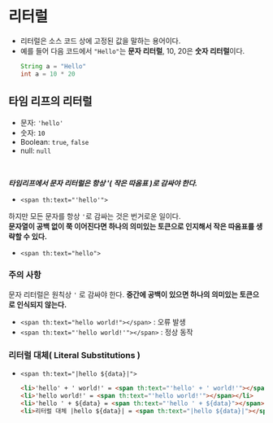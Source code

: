 # 리터럴
- 리터럴은 소스 코드 상에 고정된 값을 말하는 용어이다.
- 예를 들어 다음 코드에서 `"Hello"`는 **문자 리터럴**, 10, 20은 **숫자 리터럴**이다.
    ```java
    String a = "Hello"
    int a = 10 * 20
    ```
## 타임 리프의 리터럴
- 문자: `'hello'`
- 숫자: `10`
- Boolean: `true`, `false`
- null: `null`

<br>

***타임리프에서 문자 리터럴은 항상 '( 작은 따옴표 )로 감싸야 한다.***
- `<span th:text="'hello'">`

하지만 모든 문자를 항상 `'`로 감싸는 것은 번거로운 일이다. <br>
**문자열이 공백 없이 쭉 이어진다면 하나의 의미있는 토큰으로 인지해서 작은 따옴표를 생략할 수 있다.**
- `<span th:text="hello">`

### 주의 사항
문자 리터럴은 원칙상 `'` 로 감싸야 한다. **중간에 공백이 있으면 하나의 의미있는 토큰으로 인식되지 않는다.**
- `<span th:text="hello world!"></span>` : 오류 발생
- `<span th:text="'hello world!'"></span>` : 정상 동작

### 리터럴 대체( Literal Substitutions )
- `<span th:text="|hello ${data}|">`
    ```html
    <li>'hello' + ' world!' = <span th:text="'hello' + ' world!'"></span></li>
    <li>'hello world!' = <span th:text="'hello world!'"></span></li>
    <li>'hello ' + ${data} = <span th:text="'hello ' + ${data}"></span></li>
    <li>리터럴 대체 |hello ${data}| = <span th:text="|hello ${data}|"></span></li>
    ```


